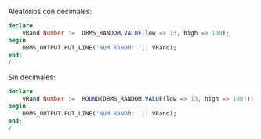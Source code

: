 
Aleatorios con decimales:
```sql
declare 
    vRand Number :=  DBMS_RANDOM.VALUE(low => 13, high => 100);
begin
    DBMS_OUTPUT.PUT_LINE('NUM RANDM: '|| VRand);
end; 
/
```

Sin decimales:
```sql
declare 
    vRand Number :=  ROUND(DBMS_RANDOM.VALUE(low => 13, high => 100));
begin
    DBMS_OUTPUT.PUT_LINE('NUM RANDM: '|| VRand);
end; 
/
```